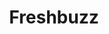 ---
ee_id: '4501'
site: '1'
type: '5'
title: Freshbuzz
url: freshbuzz
year: '2020'
venue: Screen Slate
state_country: Cyberspace
pitch: Poss a high point 4 me in my 20 year journey as “an artist”, ... 100 ppl watching
  a screen recorded surf sesh of www.subway.com from 2014 ... online on the legendary
  Screen (Stream) Slate Twitch. Great convo w Ed Halter after. Thx Rhizome and EAI
  as well.&nbsp;
ps:
imgs: screenslate-2020-08-web-ih--JE6K.jpg,screenslate-2020-08-web-ih--aqg3.jpg,screenslate-2020-08-web-ih--ta9P.jpg,screenslate-2020-08-web-ih--SuAD.jpg,screenslate-2020-08-web-ih--U4Jm.jpg,screenslate-2020-08-web-ih--XX1d.jpg
things: "[4115] [2013-169-freshbuzz] 2013-169 Freshbuzz"
layout: shows
---